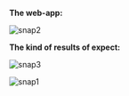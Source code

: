 **The web-app:**

![snap2](https://github.com/susmitbanerjee/sentiment_analyzer/assets/28000888/5d81d148-f789-49a7-bf8f-81608cfe39ba)

**The kind of results of expect:**

![snap3](https://github.com/susmitbanerjee/sentiment_analyzer/assets/28000888/ae1d352d-88ba-4c46-a44b-2d65453a64a7)

![snap1](https://github.com/susmitbanerjee/sentiment_analyzer/assets/28000888/317c48dc-fb8a-45ea-b758-1d8e212712af)

